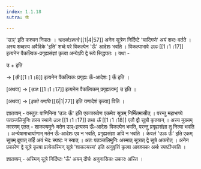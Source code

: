 ```yaml
---
index: 1.1.18
sutra: ऊँ

---
```

'उञ्' इति कश्चन निपातः । _चादयोऽसत्वे_ [[1|4|57]] अनेन सूत्रेण निर्दिष्टे 'चादिगणे' अयं शब्दः वर्तते । अस्य शब्दस्य अवैदिके 'इति' शब्दे परे विकल्पेन 'ऊँ' आदेशः भवति । विकल्पाभावे _उञः_ [[1।1।17]] इत्यनेन वैकल्पिक-प्रगृह्यसंज्ञां कृत्वा अन्येऽपि द्वे रूपे सिद्ध्यतः । यथा -  

उ + इति 

→ [_ऊँ_ [[1।1।8]] इत्यनेन वैकल्पिकः प्रगृह्यः  ऊँ-आदेशः ] ऊँ इति । 

[अथवा] → [_उञः_ [[1।1।17]] इत्यनेन वैकल्पिकम् प्रगृह्यत्वम्] उ इति । 

[अथवा] → [_इको यणचि_ [[6|1|77]] इति यणादेशं कृत्वा] विति ।  



ज्ञातव्यम् - वस्तुतः पाणिनिना 'उञः ऊँ' इति एकत्ररूपेण एकमेव सूत्रम् निर्मितमासीत् । परन्तु महाभाष्ये पतञ्जलिमुनिः तस्य स्थाने _उञः_ [[1।1।17]] तथा _ऊँ_ [[1।1।18]] एतौ द्वौ सूत्रौ कृतवान् । अस्य मुख्यम् कारणम् एतत् -  शाकल्यमुनेः मतेन उञ्-इत्यस्य ऊँ-आदेशः विकल्पेन भवति, परन्तु प्रगृह्यसंज्ञा तु नित्या भवति । अन्येषामाचार्याणाम् मतेन ऊँ-आदेशः एव न भवति, प्रगृह्यसंज्ञा अपि न भवति । केवलं 'उञः ऊँ' इति एकम् सूत्रम् ब्रूयात् तर्हि अयं भेदः स्पष्टः न स्यात् । अतः पतञ्जलिमुनिः अस्मात् सूत्रात् द्वे सूत्रे अकरोत् । अनेन प्रकारेण  द्वे सूत्रे कृत्वा प्रत्येकस्मिन् सूत्रे 'शाकल्यस्य' इति अनुवृत्तिं कृत्वा आवश्यकः अर्थः स्पष्टीभवति ।                        



 ज्ञातव्यम् - अस्मिन् सूत्रे निर्दिष्टः 'ऊँ' अयम् दीर्घः अनुनासिकः  उकारः अस्ति ।